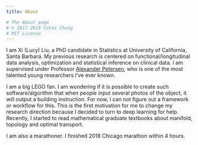 ```yaml
---
title: About

# The About page
# © 2017-2019 Cotes Chung
# MIT License
---
```


I am Xi (Lucy) Liu, a PhD candidate in Statistics at University of California, Santa Barbara. My previous research is centered on functional/longitudinal data analysis,  optimization and statistical inference on clinical data.  I am supervised under Professor [Alexander Petersen](http://alexanderpetersen.org/), who is one of the most talented young researchers I’ve ever known.

I am a big LEGO fan. I am wondering if it is possible to create such software/algorithm that when people input several photos of the object, it will output a building instruction. For now, I can not figure out a framework or  workflow for this. This is the first motivation for me to change my research direction because I decided to turn to deep learning for help. Recently, I started to read mathematical graduate textbooks about manifold, topology and optimal transport. 

I am also a marathoner. I finished 2018 Chicago marathon within 4 hours. 
